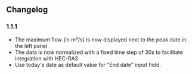 ## Changelog
### 1.1.1
- The maximum flow (in m³/s) is now displayed next to the peak date in the left panel.
- The data is now normalized with a fixed time step of 30s to facilitate integration with HEC-RAS.
- Use today's date as default value for "End date" input field.